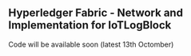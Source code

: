 ## Hyperledger Fabric - Network and Implementation for IoTLogBlock
Code will be available soon (latest 13th Octomber)
